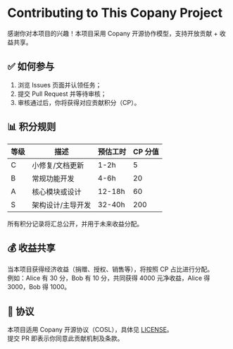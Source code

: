 # Contributing to This Copany Project

感谢你对本项目的兴趣！本项目采用 Copany 开源协作模型，支持开放贡献 + 收益共享。

## ✅ 如何参与

1. 浏览 Issues 页面并认领任务；
2. 提交 Pull Request 并等待审核；
3. 审核通过后，你将获得对应贡献积分（CP）。

## 📊 积分规则

| 等级 | 描述              | 预估工时 | CP 分值 |
| ---- | ----------------- | -------- | ------- |
| C    | 小修复/文档更新   | 1-2h     | 5       |
| B    | 常规功能开发      | 4-6h     | 20      |
| A    | 核心模块或设计    | 12-18h   | 60      |
| S    | 架构设计/主导开发 | 32-40h   | 200     |

所有积分记录将汇总公开，并用于未来收益分配。

## 💰 收益共享

当本项目获得经济收益（捐赠、授权、销售等），将按照 CP 占比进行分配。  
例如：Alice 有 30 分，Bob 有 10 分，共同获得 4000 元净收益，Alice 得 3000，Bob 得 1000。

## 📄 协议

本项目适用 Copany 开源协议（COSL），具体见 [LICENSE](https://github.com/Copanies/Copany/blob/main/LICENSE)。  
提交 PR 即表示你同意此贡献机制及条款。
